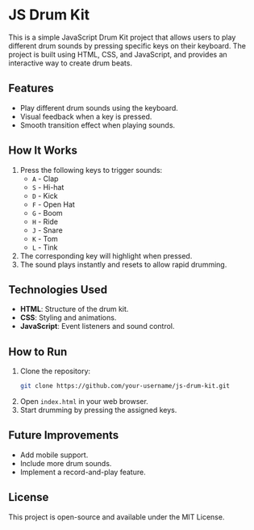 # JS Drum Kit

This is a simple JavaScript Drum Kit project that allows users to play different drum sounds by pressing specific keys on their keyboard. The project is built using HTML, CSS, and JavaScript, and provides an interactive way to create drum beats.

## Features
- Play different drum sounds using the keyboard.
- Visual feedback when a key is pressed.
- Smooth transition effect when playing sounds.

## How It Works
1. Press the following keys to trigger sounds:
   - `A` - Clap
   - `S` - Hi-hat
   - `D` - Kick
   - `F` - Open Hat
   - `G` - Boom
   - `H` - Ride
   - `J` - Snare
   - `K` - Tom
   - `L` - Tink
2. The corresponding key will highlight when pressed.
3. The sound plays instantly and resets to allow rapid drumming.

## Technologies Used
- **HTML**: Structure of the drum kit.
- **CSS**: Styling and animations.
- **JavaScript**: Event listeners and sound control.

## How to Run
1. Clone the repository:
   ```sh
   git clone https://github.com/your-username/js-drum-kit.git
   ```
2. Open `index.html` in your web browser.
3. Start drumming by pressing the assigned keys.

## Future Improvements
- Add mobile support.
- Include more drum sounds.
- Implement a record-and-play feature.

## License
This project is open-source and available under the MIT License.

